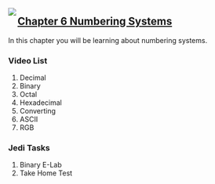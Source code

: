 <img align="left" src="http://hermonswebsites.com/Classes/CS/python.png"><H2><a href="https://sites.google.com/urbandaleschools.com/pythonjedi/6-numbers" target="_blank">Chapter 6 Numbering Systems</a></H2>

In this chapter you will be learning about numbering systems. 

<h3>Video List</h3>
<ol>
  <li>Decimal</li>
  <li>Binary</li>
  <li>Octal</li>
  <li>Hexadecimal</li>
  <li>Converting</li>
  <li>ASCII</li>
  <li>RGB</li>
  </ol>

<h3>Jedi Tasks</h3>
<ol>
  <li>Binary E-Lab</li>
  <li>Take Home Test</li>
  </ol>
